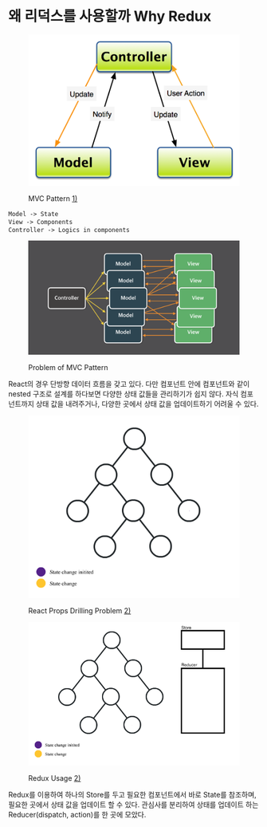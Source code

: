 # 왜 리덕스를 사용할까 Why Redux

<figure><img src="../.gitbook/assets/ocEWx (1).png" alt=""><figcaption><p>MVC Pattern <a href="https://stackoverflow.com/questions/29594105/mvc-is-it-model-to-view-or-controller-to-view">1)</a></p></figcaption></figure>

```
Model -> State
View -> Components
Controller -> Logics in components
```

<figure><img src="../.gitbook/assets/image (1).png" alt=""><figcaption><p>Problem of MVC Pattern</p></figcaption></figure>

React의 경우 단방향 데이터 흐름을 갖고 있다. 다만 컴포넌트 안에 컴포넌트와 같이 nested 구조로 설계를 하다보면 다양한 상태 값들을 관리하기가 쉽지 않다. 자식 컴포넌트까지 상태 값을 내려주거나, 다양한 곳에서 상태 값을 업데이트하기 어려울 수 있다.

<figure><img src="../.gitbook/assets/1_9PS1G3FYqBbChVG0R1eh7Q.gif" alt=""><figcaption><p>React Props Drilling Problem <a href="https://medium.com/dailyjs/when-do-i-know-im-ready-for-redux-f34da253c85f">2)</a></p></figcaption></figure>



<figure><img src="../.gitbook/assets/1_f3gS9znOZvX8HfCLg7T--Q.gif" alt=""><figcaption><p>Redux Usage <a href="https://medium.com/dailyjs/when-do-i-know-im-ready-for-redux-f34da253c85f">2)</a></p></figcaption></figure>

Redux를 이용하여 하나의 Store를 두고 필요한 컴포넌트에서 바로 State를 참조하며, 필요한 곳에서 상태 값을 업데이트 할 수 있다. 관심사를 분리하여 상태를 업데이트 하는 Reducer(dispatch, action)를 한 곳에 모았다.
